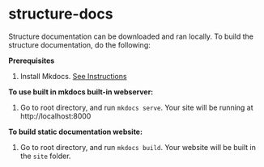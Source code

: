 # structure-docs
Structure documentation can be downloaded and ran locally.  To build the structure documentation, do the following:

**Prerequisites**

1. Install Mkdocs. [See Instructions](http://www.mkdocs.org/)

**To use built in mkdocs built-in webserver:**

1. Go to root directory, and run `mkdocs serve`.  Your site will be running at http://localhost:8000

**To build static documentation website:**

1. Go to root directory, and run `mkdocs build`.  Your website will be built in the `site` folder.

